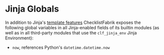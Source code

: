 # Jinja Globals

In addition to Jinja's [template features](https://jinja.palletsprojects.com/en/stable/templates/)
ChecklistFabrik exposes the following global variables in all Jinja-enabled fields of its builtin modules
(as well as in all third-party modules that use the `clf_jinja_env` Jinja Environment):

- `now`, references Python's `datetime.datetime.now`

